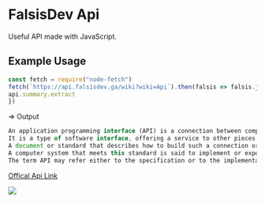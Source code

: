 # FalsisDev Api
Useful API made with JavaScript.

## Example Usage
```js
const fetch = require("node-fetch")
fetch(`https://api.falsisdev.ga/wiki?wiki=Api`).then(falsis => falsis.json()).then(api => {
api.summary.extract
})
```
=> Output
```js
An application programming interface (API) is a connection between computers or between computer programs.
It is a type of software interface, offering a service to other pieces of software. 
A document or standard that describes how to build such a connection or interface is called an API specification.
A computer system that meets this standard is said to implement or expose an API. 
The term API may refer either to the specification or to the implementation.
```

[Offical Api Link](https://api.falsisdev.ga/)

<a href="https://api.falsisdev.ga/"><img src="https://cdn.discordapp.com/attachments/775822548519616562/862262132031619112/unknown.png"></a>
